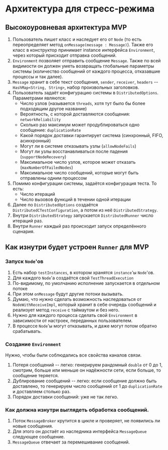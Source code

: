 # Архитектура для стресс-режима
## Высокоуровневая архитектура MVP 
1. Пользователь пишет класс и наследует его от `Node` (то есть переопределяет метод `onMessage(message : Message)`). Также его класс в конструктор принимает instance интерфейса `Environment`, через который присходит отправка сообщений.
1. `Environment` позволяет отправить сообщение `Message`. Также по всей видимости он должен уметь возвращать глобальные параметры системы (количество сообщений от каждого процесса, отказавшие процессы и так далее). 
1. `Message` хранит в себе текст сообщения, `sender`, `receiver`, `headers` -- `HashMap<String, String>`, набор произвольных заголовков.
1. Пользователь задаёт конфигурацию системы в `DistributedOptions`. Параметрами являются:
    * Число узлов (называется `threads`, хотя тут было бы более подходящим другое название)
    * Вероятность, с которой доставляются сообщения: `networkReliability`
    * Сколько раз максимум может продублироваться одно сообщение: `duplicationRate`
    * Какой порядок доставки гарантирует система (синхронный, FIFO, асинхронный)
    * Могут ли в системе отказывать узлы (`allowNodeFails`)
    * Могут ли узлы восстанавливаться после падения (`supportNodeRecovery`)
    * Максимальное число узлов, которое может отказать (`maxNumberOfFailedNodes`)
    * Максимальное число сообщений, которые могут быть отправлены одним процессом
1. Помимо конфигурации системы, задаётся конфигурация теста. То есть:
    * Число итераций
    * Число вызовов функций в течении одной итерации
1. Далее по `DistributedOptions` создаётся `DistributedCTestConfiguration`, а потом из неё `DistributedStrategy`.
1. Внутри `DistributedStrategy` запускается `DistributedRunner` число итераций раз.
1. Внутри `Runner` каждый раз происходит запуск определённого сценария. 
## Как изнутри будет устроен `Runner` для MVP
### Запуск `Node`'ов
1. Есть набор `testInstances`, в котором хранятся `instance`'ы `Node`'ов. 
1. Для каждого `Node`'а создаётся свой `TestThreadExecution` 
1. По-видимому, по умолчанию исполнение запускается в отдельном потоке
1. При этом `onMessage` будут другие потоки вызывать. 
1. Думаю, что нужно сделать возможность наследоваться от `NodeWithReceiveImpl`, который хранит в себе очередь сообщений и реализует метод `receive` с таймаутом и без него. 
1. Нужно для каждого процесса сделать свой `Environment` в зависимости от настроек, переданных пользователем. 
1. В процессе `Node`'ы могут отказывать, и даже могут потом обратно срабатывать. 
### Создание `Environment`
Нужно, чтобы были соблюдались все свойства каналов связи. 
1. Потеря сообщений -- легко: генерируем рандомный `double` от 0 до 1, смотрим, больше или меньше он надёжности сети, если больше, то сообщение теряется. 
1. Дублирование сообщений -- легко: если сообщение должно быть доставлено, то генерируем число сообщений от 1 до `duplicationRate` и доставляем столько раз. 
1. Порядок доставки сообщений: уже не так легко. 
### Как должна изнутри выглядеть обработка сообщений. 
1. Поток `MessageBroker` крутится в цикле и проверяет, не появились ли новые сообщения. 
2. Для этого он достаёт из наследника интерфейса `MessageQueue` следующее сообщение.
3. `MessageQueue` отвечает за перемешивание сообщений. 
